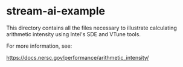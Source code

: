 # stream-ai-example

This directory contains all the files necessary to illustrate calculating 
arithmetic intensity using Intel's SDE and VTune tools. 

For more information, see:

https://docs.nersc.gov/performance/arithmetic_intensity/
